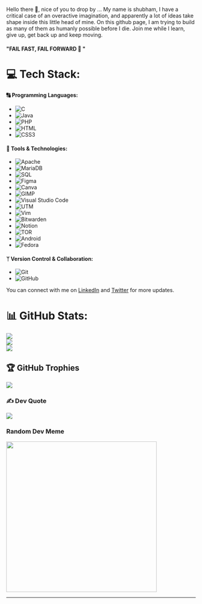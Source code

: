 Hello there 👋, nice of you to drop by ... My name is shubham, I have a critical case of an overactive imagination, and apparently a lot of ideas take shape inside this little head of mine.
On this github page, I am trying to build as many of them as humanly possible before I die. Join me while I learn, give up, get back up and keep moving.

#### "FAIL FAST, FAIL FORWARD 🚀 "

<!-- Let's team up, collaborate, and bring ideas to life! Reach out, and let's embark on a thrilling journey together. -->

# 💻 Tech Stack:
<!-- ![C++](https://img.shields.io/badge/c++-%2300599C.svg?style=for-the-badge&logo=c%2B%2B&logoColor=white) -->
<!-- ![GithubPages](https://img.shields.io/badge/github%20pages-121013?style=plastic&logo=github&logoColor=white) -->
<!-- ![Shell Script](https://img.shields.io/badge/shell_script-%23121011.svg?style=plastic&logo=gnu-bash&logoColor=white) -->
#### 🔠 Programming Languages:
- ![C](https://img.shields.io/badge/C-00599C?style=for-the-badge&logo=c&logoColor=white)
- ![Java](https://img.shields.io/badge/Java-007396?style=for-the-badge&logo=java&logoColor=white)
- ![PHP](https://img.shields.io/badge/PHP-777BB4?style=for-the-badge&logo=php&logoColor=white)
- ![HTML](https://img.shields.io/badge/HTML-E34F26?style=for-the-badge&logo=html5&logoColor=white)
- ![CSS3](https://img.shields.io/badge/CSS3-1572B6?style=for-the-badge&logo=css3&logoColor=white)

#### 🧰 Tools & Technologies:
- ![Apache](https://img.shields.io/badge/Apache-D22128?style=for-the-badge&logo=apache&logoColor=white)
- ![MariaDB](https://img.shields.io/badge/MariaDB-003545?style=for-the-badge&logo=mariadb&logoColor=white)
- ![SQL](https://img.shields.io/badge/SQL-4479A1?style=for-the-badge&logo=sql&logoColor=white)
- ![Figma](https://img.shields.io/badge/Figma-F24E1E?style=for-the-badge&logo=figma&logoColor=white)
- ![Canva](https://img.shields.io/badge/Canva-00C4CC?style=for-the-badge&logo=canva&logoColor=white)
- ![GIMP](https://img.shields.io/badge/GIMP-5C5543?style=for-the-badge&logo=gimp&logoColor=white)
- ![Visual Studio Code](https://img.shields.io/badge/Visual%20Studio%20Code-007ACC?style=for-the-badge&logo=visual-studio-code&logoColor=white)
- ![UTM](https://img.shields.io/badge/UTM-9B4F96?style=for-the-badge&logo=utm&logoColor=white)
- ![Vim](https://img.shields.io/badge/Vim-019733?style=for-the-badge&logo=vim&logoColor=white)
- ![Bitwarden](https://img.shields.io/badge/Bitwarden-175DDC?style=for-the-badge&logo=bitwarden&logoColor=white)
- ![Notion](https://img.shields.io/badge/Notion-000000?style=for-the-badge&logo=notion&logoColor=white)
- ![TOR](https://img.shields.io/badge/TOR-7E4798?style=for-the-badge&logo=tor&logoColor=white)
- ![Android](https://img.shields.io/badge/Android-3DDC84?style=for-the-badge&logo=android&logoColor=white)
- ![Fedora](https://img.shields.io/badge/Fedora-294172?style=for-the-badge&logo=fedora&logoColor=white)

#### ᛘ Version Control & Collaboration:
- ![Git](https://img.shields.io/badge/Git-F05032?style=for-the-badge&logo=git&logoColor=white)
- ![GitHub](https://img.shields.io/badge/GitHub-181717?style=for-the-badge&logo=github&logoColor=white)

You can connect with me on [LinkedIn](https://www.linkedin.com/in/shubham-1) and [Twitter](https://twitter.com/shubhams1_) for more updates. 

# 📊 GitHub Stats:
![](https://github-readme-stats.vercel.app/api?username=booringreader&theme=react&hide_border=false&include_all_commits=true&count_private=true)<br/>
![](https://github-readme-streak-stats.herokuapp.com/?user=booringreader&theme=react&hide_border=false)<br/>
![](https://github-readme-stats.vercel.app/api/top-langs/?username=booringreader&theme=react&hide_border=false&include_all_commits=true&count_private=true&layout=compact)

## 🏆 GitHub Trophies
![](https://github-profile-trophy.vercel.app/?username=booringreader&theme=flat&no-frame=true&no-bg=true&margin-w=4)

### ✍️ Dev Quote
![](https://quotes-github-readme.vercel.app/api?type=horizontal&theme=radical)

### Random Dev Meme
<img src='https://randommeme-five.vercel.app/' style="height: 400px;"/>

---
<!-- [![](https://visitcount.itsvg.in/api?id=booringreader&icon=5&color=12)](https://visitcount.itsvg.in) -->
